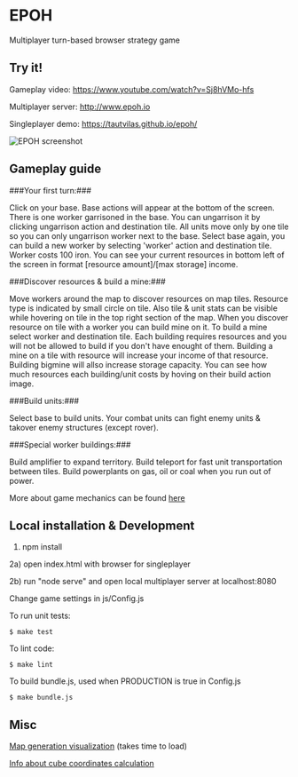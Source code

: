 # EPOH

Multiplayer turn-based browser strategy game

## Try it! ##

Gameplay video: https://www.youtube.com/watch?v=Sj8hVMo-hfs

Multiplayer server: http://www.epoh.io

Singleplayer demo: https://tautvilas.github.io/epoh/

![EPOH screenshot](https://tautvilas.github.com/epoh/img/screen.png)

## Gameplay guide ##

###Your first turn:###

Click on your base. Base actions will appear at the bottom of the screen. There is one worker garrisoned in the base.
You can ungarrison it by clicking ungarrison action and destination tile. All units move only by one tile so you can
only ungarrison worker next to the base. Select base again, you can build a new worker by selecting 'worker' action
and destination tile. Worker costs 100 iron. You can see your current resources in bottom left of the screen in format
[resource amount]/[max storage] income.

###Discover resources & build a mine:###

Move workers around the map to discover resources on map tiles. Resource type is
indicated by small circle on tile. Also tile & unit stats can be visible while hovering on tile in the top right section of the map.
When you discover resource on tile with a worker you can build mine on it. To build a mine select worker and destination tile.
Each building requires resources and you will not be allowed to build if you don't have enought of them. Building a mine on a tile
with resource will increase your income of that resource. Building bigmine will allso increase storage capacity. You can see
how much resources each building/unit costs by hoving on their build action image.

###Build units:###

Select base to build units. Your combat units can fight enemy units & takover enemy structures (except rover).

###Special worker buildings:###

Build amplifier to expand territory. Build teleport for fast unit transportation between tiles. Build powerplants on gas, oil or coal when you
run out of power.

More about game mechanics can be found [here](https://tautvilas.github.io/epoh/rules.html)

## Local installation & Development ##

1) npm install

2a) open index.html with browser for singleplayer

2b) run "node serve" and open local multiplayer server at localhost:8080

Change game settings in js/Config.js

To run unit tests:

    $ make test

To lint code:

    $ make lint

To build bundle.js, used when PRODUCTION is true in Config.js

    $ make bundle.js


## Misc ##

[Map generation visualization](https://tautvilas.github.io/epoh/perlin.html) (takes time to load)

[Info about cube coordinates calculation](http://www.redblobgames.com/grids/hexagons/)
